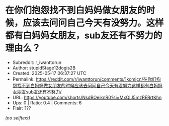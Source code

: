 # 在你们抱怨找不到白妈妈做女朋友的时候，应该去问问自己今天有没努力。这样都有白妈妈女朋友，sub友还有不努力的理由么？

- Subreddit: r_iwanttorun
- Author: stupidStage12dogis2B
- Created: 2025-05-17 06:37:27 UTC
- Permalink: https://reddit.com/r/iwanttorun/comments/1komjcn/在你们抱怨找不到白妈妈做女朋友的时候应该去问问自己今天有没努力这样都有白妈妈女朋友sub友还有不努力/
- URL: https://youtube.com/shorts/NsdBOeiknR0?si=MxQIJ5mzRERrtKhn
- Ups: 0 | Ratio: 0.4 | Comments: 6
- Flair: ???

_(no selftext)_
